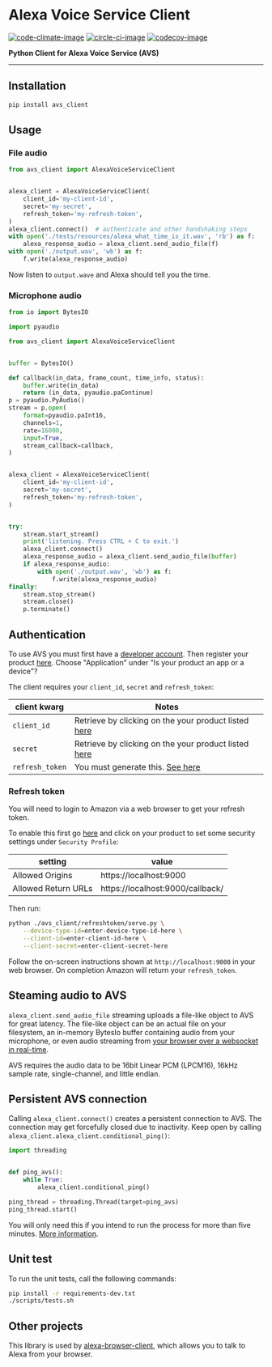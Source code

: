 # Alexa Voice Service Client #

[![code-climate-image]][code-climate]
[![circle-ci-image]][circle-ci]
[![codecov-image]][codecov]

**Python Client for Alexa Voice Service (AVS)**

---

## Installation ##
```sh
pip install avs_client
```

## Usage ##

### File audio ###
```py
from avs_client import AlexaVoiceServiceClient


alexa_client = AlexaVoiceServiceClient(
    client_id='my-client-id',
    secret='my-secret',
    refresh_token='my-refresh-token',
)
alexa_client.connect()  # authenticate and other handshaking steps
with open('./tests/resources/alexa_what_time_is_it.wav', 'rb') as f:
    alexa_response_audio = alexa_client.send_audio_file(f)
with open('./output.wav', 'wb') as f:
    f.write(alexa_response_audio)
```

Now listen to `output.wave` and Alexa should tell you the time.

### Microphone audio ###
```py
from io import BytesIO

import pyaudio

from avs_client import AlexaVoiceServiceClient


buffer = BytesIO()

def callback(in_data, frame_count, time_info, status):
    buffer.write(in_data)
    return (in_data, pyaudio.paContinue)
p = pyaudio.PyAudio()
stream = p.open(
    format=pyaudio.paInt16,
    channels=1,
    rate=16000,
    input=True,
    stream_callback=callback,
)


alexa_client = AlexaVoiceServiceClient(
    client_id='my-client-id',
    secret='my-secret',
    refresh_token='my-refresh-token',
)


try:
    stream.start_stream()
    print('listening. Press CTRL + C to exit.')
    alexa_client.connect()
    alexa_response_audio = alexa_client.send_audio_file(buffer)
    if alexa_response_audio:
        with open('./output.wav', 'wb') as f:
            f.write(alexa_response_audio)
finally:
    stream.stop_stream()
    stream.close()
    p.terminate()
```

## Authentication ##

To use AVS you must first have a [developer account](http://developer.amazon.com). Then register your product [here](https://developer.amazon.com/avs/home.html#/avs/products/new). Choose "Application" under "Is your product an app or a device"?

The client requires your `client_id`, `secret` and `refresh_token`:

| client kwarg  | Notes |
| ------------- | ------------------------------------- |
| `client_id`     | Retrieve by clicking on the your product listed [here](https://developer.amazon.com/avs/home.html#/avs/home) |
| `secret`        | Retrieve by clicking on the your product listed [here](https://developer.amazon.com/avs/home.html#/avs/home) |
| `refresh_token` | You must generate this. [See here](#refresh-token) |

### Refresh token ###

You will need to login to Amazon via a web browser to get your refresh token.

To enable this first go [here](https://developer.amazon.com/avs/home.html#/avs/home) and click on your product to set some security settings under `Security Profile`:

| setting             | value                            |
| ------------------- | ---------------------------------|
| Allowed Origins     | https://localhost:9000           |
| Allowed Return URLs | https://localhost:9000/callback/ |

Then run:

```sh
python ./avs_client/refreshtoken/serve.py \
    --device-type-id=enter-device-type-id-here \
    --client-id=enter-client-id-here \
    --client-secret=enter-client-secret-here
```

Follow the on-screen instructions shown at `http://localhost:9000` in your web browser. On completion Amazon will return your `refresh_token`.

## Steaming audio to AVS ##
`alexa_client.send_audio_file` streaming uploads a file-like object to AVS for great latency. The file-like object can be an actual file on your filesystem, an in-memory BytesIo buffer containing audio from your microphone, or even audio streaming from [your browser over a websocket in real-time](https://github.com/richtier/alexa-browser-client).

AVS requires the audio data to be 16bit Linear PCM (LPCM16), 16kHz sample rate, single-channel, and little endian.

## Persistent AVS connection ##

Calling `alexa_client.connect()` creates a persistent connection to AVS. The connection may get forcefully closed due to inactivity. Keep open by calling `alexa_client.alexa_client.conditional_ping()`:

```py
import threading


def ping_avs():
    while True:
        alexa_client.conditional_ping()

ping_thread = threading.Thread(target=ping_avs)
ping_thread.start()
```

You will only need this if you intend to run the process for more than five minutes. [More information](https://developer.amazon.com/public/solutions/alexa/alexa-voice-service/docs/managing-an-http-2-connection).

## Unit test ##

To run the unit tests, call the following commands:

```sh
pip install -r requirements-dev.txt
./scripts/tests.sh
```

## Other projects ##

This library is used by [alexa-browser-client](https://github.com/richtier/alexa-browser-client), which allows you to talk to Alexa from your browser.

[code-climate-image]: https://codeclimate.com/github/richtier/alexa-voice-service-client/badges/gpa.svg
[code-climate]: https://codeclimate.com/github/richtier/alexa-voice-service-client

[circle-ci-image]: https://circleci.com/gh/richtier/alexa-voice-service-client/tree/master.svg?style=svg
[circle-ci]: https://circleci.com/gh/richtier/alexa-voice-service-client/tree/master

[codecov-image]: https://codecov.io/gh/richtier/alexa-voice-service-client/branch/master/graph/badge.svg
[codecov]: https://codecov.io/gh/richtier/alexa-voice-service-client


